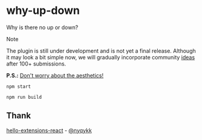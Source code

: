# why-up-down
Why is there no up or down?

> [!NOTE] 
> The plugin is still under development and is not yet a final release.
> Although it may look a bit simple now, we will gradually incorporate community [ideas](https://github.com/iepn/why-up-down/issues/2) after 100+ submissions.
>
> **P.S.:** [Don't worry about the aesthetics!](https://www.behance.net/rhymeq)

```
npm start

npm run build
```

## Thank
[hello-extensions-react](https://github.com/nyqykk/hello-extensions-react) - [@nyqykk](https://github.com/nyqykk)